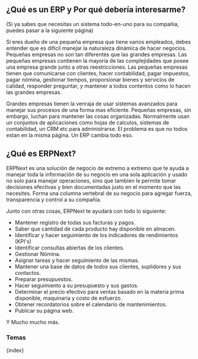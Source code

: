 <!-- add-breadcrumbs -->
## ¿Qué es un ERP y Por qué debería interesarme?

(Si ya sabes que necesitas un sistema todo-en-uno para su compañia, puedes pasar a la siguiente página)

Si eres dueño de una pequeña empresa que tiene varios empleados, debes entender que es difícil manejar la naturaleza dinámica de hacer negocios.
	Pequeñas empresas no son tan diferentes que las grandes empresas. Las pequeñas empresas contienen la mayoria de las complejidades que posee una empresa grande junto a otras reestricciones.
	Las pequeñas empresas tienen que comunicarse con clientes, hacer contabilidad, pagar impuestos, pagar nómina, gestionar tiempos,
	proporsionar bienes y servicios de calidad, responder preguntar, y mantener a todos contentos como lo hacen las grandes empresas.

  Grandes empresas tienen la venraja de usar sistemas avanzados para manejar sus procesos de una forma mas eficiente.
  	Pequeñas empresas, sin embargo, luchan para mantener las cosas organizadas. Normalmente usan un conjuntos de aplicaciones como hojas de calculos, sistemas de contabilidad,
  	un CRM etc para administrarse. El problema es que no todos estan en la misma página. Un ERP cambia todo eso.

## ¿Qué es ERPNext?

ERPNext es una solución de negocio de extremo a extremo que te ayuda a manejar toda la información de su negocio en una sola aplicación
y usado no solo para manejar operaciones, sino que tambien le permite tomar decisiones efectivas y bien documentadas justo en el momento que las necesites.
Forma una columna vertebral de su negocio para agregar fuerza, transparencia y control a su compañia.

Junto con otras cosas, ERPNext te ayudará con todo lo siguiente:

  * Mantener registro de todas sus facturas y pagos.
  * Saber que cantidad de cada producto hay disponible en almacen.
  * Identificar y hacer seguimiento de los indicadores de rendimientos (KPI's)
  * Identificar consultas abiertas de los clientes.
  * Gestionar Nómina.
  * Asignar tareas y hacer seguimiento de las mismas.
  * Mantener una base de datos de todos sus clientes, suplidores y sus contactos.
  * Preparar presupuestos.
  * Hacer seguimiento a su presupuesto y sus gastos.
  * Determinar el precio efectivo para ventas basado en la materia prima disponible, maquinaria y costo de esfuerzo.
  * Obtener recordatorios sobre el calendario de mantenimientos.
  * Publicar su página web.

Y Mucho mucho más.


### Temas

{index}
